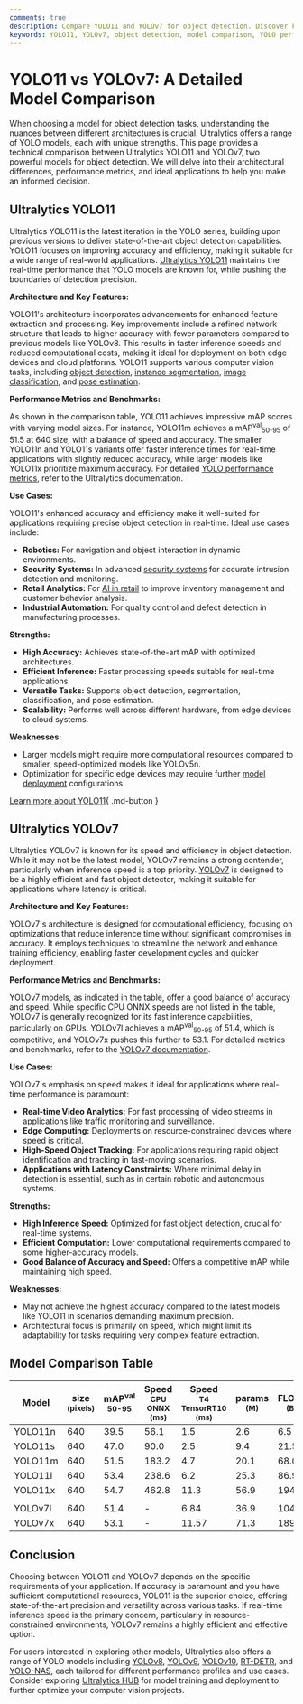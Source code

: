 ```yaml
---
comments: true
description: Compare YOLO11 and YOLOv7 for object detection. Discover key differences in architecture, performance, and use cases to choose the best model for your needs.
keywords: YOLO11, YOLOv7, object detection, model comparison, YOLO performance metrics, advanced AI models, computer vision, benchmark metrics, AI applications
---
```


# YOLO11 vs YOLOv7: A Detailed Model Comparison

When choosing a model for object detection tasks, understanding the nuances between different architectures is crucial. Ultralytics offers a range of YOLO models, each with unique strengths. This page provides a technical comparison between Ultralytics YOLO11 and YOLOv7, two powerful models for object detection. We will delve into their architectural differences, performance metrics, and ideal applications to help you make an informed decision.

<script async src="https://cdn.jsdelivr.net/npm/chart.js@3.9.1/dist/chart.min.js"></script>
<script defer src="../../javascript/benchmark.js"></script>

<canvas id="modelComparisonChart" width="1024" height="400" active-models='["YOLO11", "YOLOv7"]'></canvas>

## Ultralytics YOLO11

Ultralytics YOLO11 is the latest iteration in the YOLO series, building upon previous versions to deliver state-of-the-art object detection capabilities. YOLO11 focuses on improving accuracy and efficiency, making it suitable for a wide range of real-world applications. [Ultralytics YOLO11](https://docs.ultralytics.com/models/yolo11/) maintains the real-time performance that YOLO models are known for, while pushing the boundaries of detection precision.

**Architecture and Key Features:**

YOLO11's architecture incorporates advancements for enhanced feature extraction and processing. Key improvements include a refined network structure that leads to higher accuracy with fewer parameters compared to previous models like YOLOv8. This results in faster inference speeds and reduced computational costs, making it ideal for deployment on both edge devices and cloud platforms. YOLO11 supports various computer vision tasks, including [object detection](https://docs.ultralytics.com/tasks/detect/), [instance segmentation](https://docs.ultralytics.com/tasks/segment/), [image classification](https://docs.ultralytics.com/tasks/classify/), and [pose estimation](https://docs.ultralytics.com/tasks/pose/).

**Performance Metrics and Benchmarks:**

As shown in the comparison table, YOLO11 achieves impressive mAP scores with varying model sizes. For instance, YOLO11m achieves a mAP<sup>val</sup><sub>50-95</sub> of 51.5 at 640 size, with a balance of speed and accuracy. The smaller YOLO11n and YOLO11s variants offer faster inference times for real-time applications with slightly reduced accuracy, while larger models like YOLO11x prioritize maximum accuracy. For detailed [YOLO performance metrics](https://docs.ultralytics.com/guides/yolo-performance-metrics/), refer to the Ultralytics documentation.

**Use Cases:**

YOLO11's enhanced accuracy and efficiency make it well-suited for applications requiring precise object detection in real-time. Ideal use cases include:

- **Robotics:** For navigation and object interaction in dynamic environments.
- **Security Systems:** In advanced [security systems](https://www.ultralytics.com/blog/computer-vision-for-theft-prevention-enhancing-security) for accurate intrusion detection and monitoring.
- **Retail Analytics:** For [AI in retail](https://www.ultralytics.com/blog/achieving-retail-efficiency-with-ai) to improve inventory management and customer behavior analysis.
- **Industrial Automation:** For quality control and defect detection in manufacturing processes.

**Strengths:**

- **High Accuracy:** Achieves state-of-the-art mAP with optimized architectures.
- **Efficient Inference:** Faster processing speeds suitable for real-time applications.
- **Versatile Tasks:** Supports object detection, segmentation, classification, and pose estimation.
- **Scalability:** Performs well across different hardware, from edge devices to cloud systems.

**Weaknesses:**

- Larger models might require more computational resources compared to smaller, speed-optimized models like YOLOv5n.
- Optimization for specific edge devices may require further [model deployment](https://docs.ultralytics.com/guides/model-deployment-options/) configurations.

[Learn more about YOLO11](https://docs.ultralytics.com/models/yolo11/){ .md-button }

## Ultralytics YOLOv7

Ultralytics YOLOv7 is known for its speed and efficiency in object detection. While it may not be the latest model, YOLOv7 remains a strong contender, particularly when inference speed is a top priority. [YOLOv7](https://docs.ultralytics.com/models/yolov7/) is designed to be a highly efficient and fast object detector, making it suitable for applications where latency is critical.

**Architecture and Key Features:**

YOLOv7's architecture is designed for computational efficiency, focusing on optimizations that reduce inference time without significant compromises in accuracy. It employs techniques to streamline the network and enhance training efficiency, enabling faster development cycles and quicker deployment.

**Performance Metrics and Benchmarks:**

YOLOv7 models, as indicated in the table, offer a good balance of accuracy and speed. While specific CPU ONNX speeds are not listed in the table, YOLOv7 is generally recognized for its fast inference capabilities, particularly on GPUs. YOLOv7l achieves a mAP<sup>val</sup><sub>50-95</sub> of 51.4, which is competitive, and YOLOv7x pushes this further to 53.1. For detailed metrics and benchmarks, refer to the [YOLOv7 documentation](https://docs.ultralytics.com/models/yolov7/).

**Use Cases:**

YOLOv7's emphasis on speed makes it ideal for applications where real-time performance is paramount:

- **Real-time Video Analytics:** For fast processing of video streams in applications like traffic monitoring and surveillance.
- **Edge Computing:** Deployments on resource-constrained devices where speed is critical.
- **High-Speed Object Tracking:** For applications requiring rapid object identification and tracking in fast-moving scenarios.
- **Applications with Latency Constraints:** Where minimal delay in detection is essential, such as in certain robotic and autonomous systems.

**Strengths:**

- **High Inference Speed:** Optimized for fast object detection, crucial for real-time systems.
- **Efficient Computation:** Lower computational requirements compared to some higher-accuracy models.
- **Good Balance of Accuracy and Speed:** Offers a competitive mAP while maintaining high speed.

**Weaknesses:**

- May not achieve the highest accuracy compared to the latest models like YOLO11 in scenarios demanding maximum precision.
- Architectural focus is primarily on speed, which might limit its adaptability for tasks requiring very complex feature extraction.

## Model Comparison Table

| Model   | size<br><sup>(pixels) | mAP<sup>val<br>50-95 | Speed<br><sup>CPU ONNX<br>(ms) | Speed<br><sup>T4 TensorRT10<br>(ms) | params<br><sup>(M) | FLOPs<br><sup>(B) |
| ------- | --------------------- | -------------------- | ------------------------------ | ----------------------------------- | ------------------ | ----------------- |
| YOLO11n | 640                   | 39.5                 | 56.1                           | 1.5                                 | 2.6                | 6.5               |
| YOLO11s | 640                   | 47.0                 | 90.0                           | 2.5                                 | 9.4                | 21.5              |
| YOLO11m | 640                   | 51.5                 | 183.2                          | 4.7                                 | 20.1               | 68.0              |
| YOLO11l | 640                   | 53.4                 | 238.6                          | 6.2                                 | 25.3               | 86.9              |
| YOLO11x | 640                   | 54.7                 | 462.8                          | 11.3                                | 56.9               | 194.9             |
|         |                       |                      |                                |                                     |                    |                   |
| YOLOv7l | 640                   | 51.4                 | -                              | 6.84                                | 36.9               | 104.7             |
| YOLOv7x | 640                   | 53.1                 | -                              | 11.57                               | 71.3               | 189.9             |

## Conclusion

Choosing between YOLO11 and YOLOv7 depends on the specific requirements of your application. If accuracy is paramount and you have sufficient computational resources, YOLO11 is the superior choice, offering state-of-the-art precision and versatility across various tasks. If real-time inference speed is the primary concern, particularly in resource-constrained environments, YOLOv7 remains a highly efficient and effective option.

For users interested in exploring other models, Ultralytics also offers a range of YOLO models including [YOLOv8](https://www.ultralytics.com/yolo), [YOLOv9](https://docs.ultralytics.com/models/yolov9/), [YOLOv10](https://docs.ultralytics.com/models/yolov10/), [RT-DETR](https://docs.ultralytics.com/models/rtdetr/), and [YOLO-NAS](https://docs.ultralytics.com/models/yolo-nas/), each tailored for different performance profiles and use cases. Consider exploring [Ultralytics HUB](https://www.ultralytics.com/hub) for model training and deployment to further optimize your computer vision projects.
